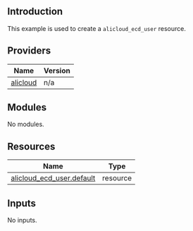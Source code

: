 <!-- BEGIN_TF_DOCS -->
## Introduction

This example is used to create a `alicloud_ecd_user` resource.

## Providers

| Name | Version |
|------|---------|
| <a name="provider_alicloud"></a> [alicloud](#provider\_alicloud) | n/a |

## Modules

No modules.

## Resources

| Name | Type |
|------|------|
| [alicloud_ecd_user.default](https://registry.terraform.io/providers/aliyun/alicloud/latest/docs/resources/ecd_user) | resource |

## Inputs

No inputs.
<!-- END_TF_DOCS -->    